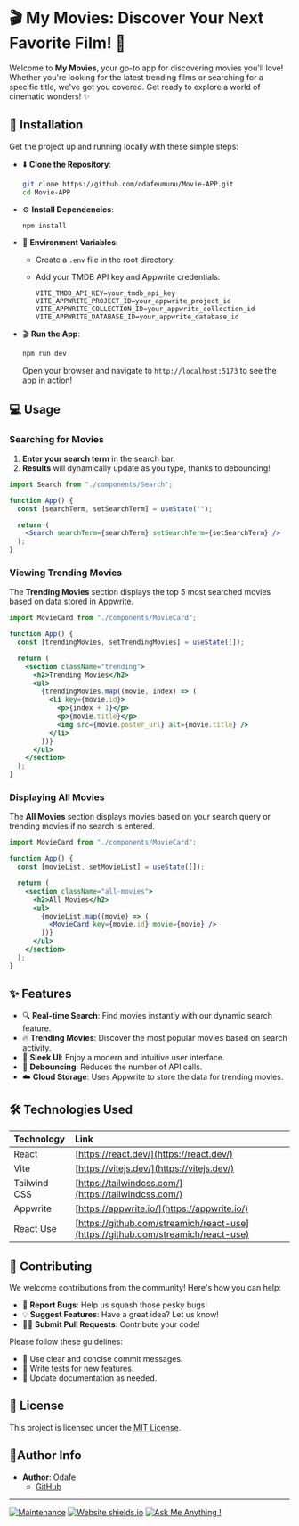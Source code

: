 # 🎬 My Movies: Discover Your Next Favorite Film! 🍿

Welcome to **My Movies**, your go-to app for discovering movies you'll love! Whether you're looking for the latest trending films or searching for a specific title, we've got you covered. Get ready to explore a world of cinematic wonders! ✨

## 🚀 Installation

Get the project up and running locally with these simple steps:

- ⬇️ **Clone the Repository**:

  ```bash
  git clone https://github.com/odafeumunu/Movie-APP.git
  cd Movie-APP
  ```

- ⚙️ **Install Dependencies**:

  ```bash
  npm install
  ```

- 🔑 **Environment Variables**:
  - Create a `.env` file in the root directory.
  - Add your TMDB API key and Appwrite credentials:

    ```
    VITE_TMDB_API_KEY=your_tmdb_api_key
    VITE_APPWRITE_PROJECT_ID=your_appwrite_project_id
    VITE_APPWRITE_COLLECTION_ID=your_appwrite_collection_id
    VITE_APPWRITE_DATABASE_ID=your_appwrite_database_id
    ```

- 🎬 **Run the App**:

  ```bash
  npm run dev
  ```

  Open your browser and navigate to `http://localhost:5173` to see the app in action!

## 💻 Usage

### Searching for Movies

1.  **Enter your search term** in the search bar.
2.  **Results** will dynamically update as you type, thanks to debouncing!

```jsx
import Search from "./components/Search";

function App() {
  const [searchTerm, setSearchTerm] = useState("");

  return (
    <Search searchTerm={searchTerm} setSearchTerm={setSearchTerm} />
  );
}
```

### Viewing Trending Movies

The **Trending Movies** section displays the top 5 most searched movies based on data stored in Appwrite.

```jsx
import MovieCard from "./components/MovieCard";

function App() {
  const [trendingMovies, setTrendingMovies] = useState([]);

  return (
    <section className="trending">
      <h2>Trending Movies</h2>
      <ul>
        {trendingMovies.map((movie, index) => (
          <li key={movie.id}>
            <p>{index + 1}</p>
            <p>{movie.title}</p>
            <img src={movie.poster_url} alt={movie.title} />
          </li>
        ))}
      </ul>
    </section>
  );
}
```

### Displaying All Movies

The **All Movies** section displays movies based on your search query or trending movies if no search is entered.

```jsx
import MovieCard from "./components/MovieCard";

function App() {
  const [movieList, setMovieList] = useState([]);

  return (
    <section className="all-movies">
      <h2>All Movies</h2>
      <ul>
        {movieList.map((movie) => (
          <MovieCard key={movie.id} movie={movie} />
        ))}
      </ul>
    </section>
  );
}
```

## ✨ Features

- 🔍 **Real-time Search**: Find movies instantly with our dynamic search feature.
- 🔥 **Trending Movies**: Discover the most popular movies based on search activity.
- 🎨 **Sleek UI**: Enjoy a modern and intuitive user interface.
- 🚀 **Debouncing**: Reduces the number of API calls.
- ☁️ **Cloud Storage**: Uses Appwrite to store the data for trending movies.
## 🛠️ Technologies Used

| Technology   | Link                                                        |
| :----------- | :---------------------------------------------------------- |
| React        | [https://react.dev/](https://react.dev/)                   |
| Vite         | [https://vitejs.dev/](https://vitejs.dev/)                 |
| Tailwind CSS | [https://tailwindcss.com/](https://tailwindcss.com/)       |
| Appwrite     | [https://appwrite.io/](https://appwrite.io/)               |
| React Use    | [https://github.com/streamich/react-use](https://github.com/streamich/react-use) |

## 🤝 Contributing

We welcome contributions from the community! Here's how you can help:

- 🐛 **Report Bugs**: Help us squash those pesky bugs!
- 💡 **Suggest Features**: Have a great idea? Let us know!
- 🧑‍💻 **Submit Pull Requests**: Contribute your code!

Please follow these guidelines:

- 📝 Use clear and concise commit messages.
- 🧪 Write tests for new features.
- 📖 Update documentation as needed.

## 📜 License

This project is licensed under the [MIT License](LICENSE).

## 🧑‍Author Info

- **Author**: Odafe
  - [GitHub](github.com/odafeumunu)

---

[![Maintenance](https://img.shields.io/badge/Maintained%3F-yes-green.svg)](https://GitHub.com/Naereen/StrapDown.js/graphs/commit-activity)
[![Website shields.io](https://img.shields.io/website-up-down-green-red/http/shields.io.svg)](http://shields.io/)
[![Ask Me Anything !](https://img.shields.io/badge/Ask%20me-anything-1abc9c.svg)](https://GitHub.com/odafeumunu)